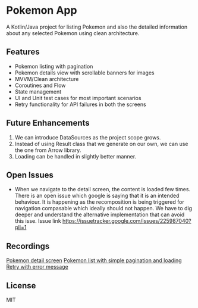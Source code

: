# Pokemon App

A Kotlin/Java project for listing Pokemon and also the detailed information about any selected Pokemon using clean architecture.

## Features
- Pokemon listing with pagination
- Pokemon details view with scrollable banners for images
- MVVM/Clean architecture
- Coroutines and Flow
- State management
- UI and Unit test cases for most important scenarios
- Retry functionality for API failures in both the screens

## Future Enhancements
1. We can introduce DataSources as the project scope grows.
2. Instead of using Result class that we generate on our own, we can use the one from Arrow library.
3. Loading can be handled in slightly better manner.

## Open Issues
- When we navigate to the detail screen, the content is loaded few times. There is an open issue which google is saying that it is an intended behaviour. It is happening as the recomposition is being triggered for navigation compasable which ideally should not happen. We have to dig deeper and understand the alternative implementation that can avoid this isse. Issue link https://issuetracker.google.com/issues/225987040?pli=1

## Recordings 
[Pokemon detail screen](https://github.com/user-attachments/assets/7dcc32ac-9daa-4773-855a-7a6e9e3c5e94)
[Pokemon list with simple pagination and loading](https://github.com/user-attachments/assets/a47b0b88-3e9b-4309-9173-45831e098087)
[Retry with error message](https://github.com/user-attachments/assets/1c1a2afe-74f0-48c6-8ea4-82fbdeb471af)

## License
MIT


